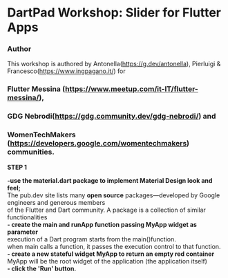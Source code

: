 # DartPad Workshop: Slider for Flutter Apps

### Author

This workshop is authored by Antonella(https://g.dev/antonella), Pierluigi & Francesco(https://www.ingpagano.it/)  for <br> 
### Flutter Messina (https://www.meetup.com/it-IT/flutter-messina/),<br>
### GDG Nebrodi(https://gdg.community.dev/gdg-nebrodi/) and <br>
### WomenTechMakers (https://developers.google.com/womentechmakers) communities.<br>


**STEP 1**<br>

**-use the material.dart package to implement Material Design look and feel;**<br>
The pub.dev site lists many **open source** packages—developed by Google engineers and generous members<br>
of the Flutter and Dart community. A package is a collection of similar functionalities<br>
**- create the main and runApp function passing MyApp widget as parameter**<br>
execution of a Dart program starts from the main()function.<br>
when main calls a function, it passes the execution control to that function.<br>
**- create a new stateful widget MyApp to return an empty red container**<br>
MyApp will be the root widget of the application (the application itself)<br>
**- click the 'Run' button.**

